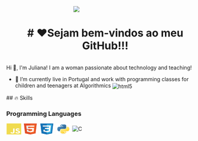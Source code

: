 <image src="banner.gif" width = "325px" align = "right">

<!--título-->
<div id="user-content-toc">
  <ul align="center">
    <summary><h1 style="display: inline-block"># ❤️Sejam bem-vindos ao meu GitHub!!!</h1></summary>
</div>
<!-- Presentation -->
<p>
  Hi 👋, I'm Juliana! I am a woman passionate about technology and teaching!

  - 🌱 I’m currently live in Portugal and work with programming classes for children and teenagers at Algorithmics <img align="center" alt="html5" src="https://img.shields.io/badge/Edx-193A3E?style=for-the-badge&logo=edx&logoColor=white" />

</p>
## 🔥 Skills
<!-- Skills: Programming Languages -->
  <div style="flex-basis: 48%;">
    <h3>Programming Languages</h3>
    <img align="center" alt="Js" height="30" width="40" src="https://raw.githubusercontent.com/devicons/devicon/master/icons/javascript/javascript-plain.svg">
    <img align="center" alt="HTML" height="30" width="40" src="https://raw.githubusercontent.com/devicons/devicon/master/icons/html5/html5-original.svg">
    <img align="center" alt="CSS" height="30" width="40" src="https://raw.githubusercontent.com/devicons/devicon/master/icons/css3/css3-original.svg">
    <img align="center" alt="Python" height="30" width="40" src="https://raw.githubusercontent.com/devicons/devicon/master/icons/python/python-original.svg">
    <img align="center" alt="C" height="30" width="40" src="https://cdn.jsdelivr.net/gh/devicons/devicon/icons/c/c-original.svg">
  </div>

